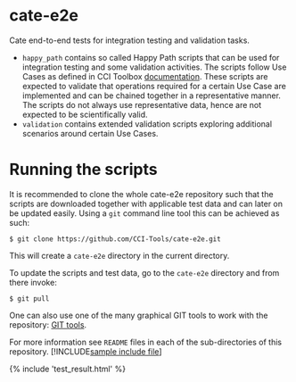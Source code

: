 # cate-e2e

Cate end-to-end tests for integration testing and validation tasks.

* `happy_path` contains so called Happy Path scripts that can be used for integration testing and
  some validation activities. The scripts follow Use Cases as defined in CCI Toolbox [documentation](https://cate.readthedocs.io/en/latest/use_cases.html).
  These scripts are expected to validate that operations required for a certain Use Case are implemented
  and can be chained together in a representative manner.
  The scripts do not always use representative data, hence are not expected to be scientifically valid.
* `validation` contains extended validation scripts exploring additional scenarios around certain Use Cases.

# Running the scripts

It is recommended to clone the whole cate-e2e repository such that the scripts are downloaded together with
applicable test data and can later on be updated easily. Using a `git` command line tool this can be achieved
as such:

```shell
$ git clone https://github.com/CCI-Tools/cate-e2e.git
```

This will create a `cate-e2e` directory in the current directory.

To update the scripts and test data, go to the `cate-e2e` directory and from there invoke:
```shell
$ git pull
```

One can also use one of the many graphical GIT tools to work with the repository: [GIT tools](https://git-scm.com/downloads/guis).

For more information see `README` files in each of the sub-directories of this repository.
[!INCLUDE[sample include file](ci/reports/test_report.html)]

{% include 'test_result.html' %}

